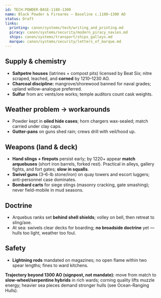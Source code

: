 ```yaml
---
id: TECH:POWDER-BASE-1180-1300
name: Black Powder & Firearms — Baseline c.1180–1300 AO
status: Draft
links:
  printing: canon/systems/tech/writing_and_printing.md
  piracy: canon/systems/security/modern_piracy_navies.md
  ships: canon/systems/transport/ships_galleys.md
  marque: canon/systems/security/letters_of_marque.md
---
```


## Supply & chemistry
- **Saltpetre houses** (latrines + compost pits) licensed by Beat Six; nitre scraped, leached, and **corned** by 1210–1230 AO.  
- **Charcoal discipline:** mangrove/shorewood banned for naval grades; upland willow-analogue preferred.  
- **Sulfur** from arc vents/ore works; temple auditors count cask weights.

## Weather problem → workarounds
- Powder kept in **oiled hide cases**; horn chargers wax-sealed; match carried under clay caps.  
- **Gutter-pans** on guns shed rain; crews drill with veil/hood up.

## Weapons (land & deck)
- **Hand slings + firepots** persist early; by 1220+ appear **match arquebuses** (short iron barrels, forked rest). Practical in alleys, gallery fights, and fort gates; **slow in squalls**.  
- **Swivel guns** (3–6-lb stone/iron) on quay towers and escort luggers; anti-personnel case dominates.  
- **Bombard carts** for siege stings (masonry cracking, gate smashing); never field-mobile in mud seasons.

## Doctrine
- Arquebus ranks set **behind shell shields**; volley on bell, then retreat to sling/axe.  
- At sea: swivels clear decks for boarding; **no broadside doctrine** yet — hulls too light, weather too foul.

## Safety
- **Lightning rods** mandated on magazines; no open flame within two spear lengths; fines to ward kitchens.

**Trajectory beyond 1300 AO (signpost, not mandate):** move from match to **slow-wheel/serpentine hybrids** in rich wards; corning quality lifts muzzle energy; heavier sea pieces demand stronger hulls (see Ocean-Ranging Hulls).
